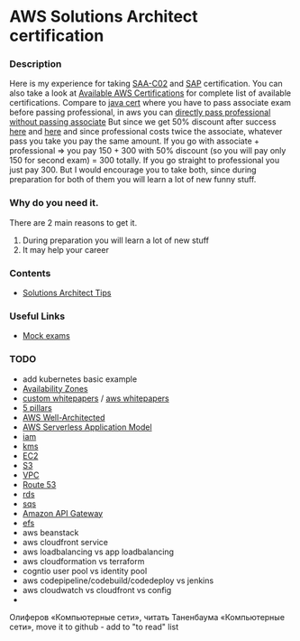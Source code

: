 # AWS Solutions Architect certification


### Description
Here is my experience for taking [SAA-C02](https://aws.amazon.com/certification/certified-solutions-architect-associate) and [SAP](https://aws.amazon.com/certification/certified-solutions-architect-professional) certification.
You can also take a look at [Available AWS Certifications](https://aws.amazon.com/certification) for complete list of available certifications.
Compare to [java cert](https://github.com/dgaydukov/cert-ocpjp11) where you have to pass associate exam before passing professional, in aws you can 
[directly pass professional without passing associate](https://aws.amazon.com/about-aws/whats-new/2018/10/announcing-more-flexibility-for-aws-certification-exams) 
But since we get 50% discount after success [here](https://aws.amazon.com/certification/benefits/) 
and [here](https://aws.amazon.com/about-aws/whats-new/2019/02/new-aws-certification-policies-offer-more-choices-flexibility/) and since professional costs twice the associate, whatever pass you take you pay the same amount.
If you go with associate + professional => you pay 150 + 300 with 50% discount (so you will pay only 150 for second exam) = 300 totally. 
If you go straight to professional you just pay 300. But I would encourage you to take both, since during preparation for both of them you will learn a lot of new funny stuff.


### Why do you need it.
There are 2 main reasons to get it.
1. During preparation you will learn a lot of new stuff
2. It may help your career


### Contents
* [Solutions Architect Tips](https://github.com/dgaydukov/cert-aws-sa/blob/master/files/sa.md)


### Useful Links
* [Mock exams](https://www.whizlabs.com/aws-solutions-architect-associate)


### TODO
* add kubernetes basic example
* [Availability Zones](https://docs.aws.amazon.com/AWSEC2/latest/UserGuide/using-regions-availability-zones.html)
* [custom whitepapers](https://jayendrapatil.com) / [aws whitepapers](https://aws.amazon.com/whitepapers) 
* [5 pillars](https://aws.amazon.com/blogs/apn/the-5-pillars-of-the-aws-well-architected-framework)
* [AWS Well-Architected](https://aws.amazon.com/architecture/well-architected)
* [AWS Serverless Application Model](https://aws.amazon.com/serverless/sam/)
* [iam](https://aws.amazon.com/iam/faqs/)
* [kms](https://aws.amazon.com/kms/)
* [EC2](https://aws.amazon.com/ec2/faqs)
* [S3](https://aws.amazon.com/s3/faqs)
* [VPC](https://aws.amazon.com/vpc/faqs)
* [Route 53](https://aws.amazon.com/route53/faqs)
* [rds](https://aws.amazon.com/rds/faqs)
* [sqs](https://aws.amazon.com/sqs/faqs)
* [Amazon API Gateway](https://aws.amazon.com/api-gateway)
* [efs](https://aws.amazon.com/efs/faq/)
* aws beanstack
* aws cloudfront service
* aws loadbalancing vs app loadbalancing
* aws cloudformation vs terraform
* cogntio user pool vs identity pool
* aws codepipeline/codebuild/codedeploy vs jenkins
* aws cloudwatch vs cloudfront vs config
* 


Олиферов «Компьютерные сети», читать Таненбаума «Компьютерные сети», move it to github - add to "to read" list